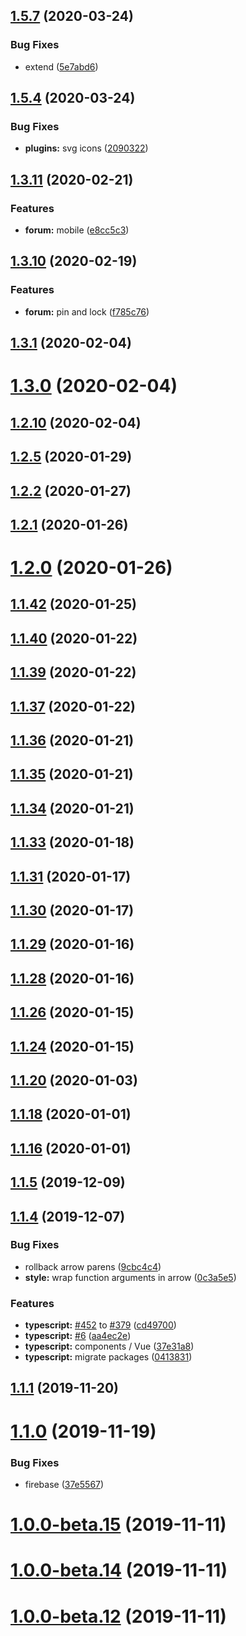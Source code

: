 ## [1.5.7](https://github.com/fiction-com/factor/compare/v1.5.6...v1.5.7) (2020-03-24)


### Bug Fixes

* extend ([5e7abd6](https://github.com/fiction-com/factor/commit/5e7abd694919110e97382dcd4db1eab62f8d4f2a))



## [1.5.4](https://github.com/fiction-com/factor/compare/v1.5.3...v1.5.4) (2020-03-24)


### Bug Fixes

* **plugins:** svg icons ([2090322](https://github.com/fiction-com/factor/commit/2090322a2868420f85a8ff914a0ee7cfa2f99b4a))



## [1.3.11](https://github.com/fiction-com/factor/compare/v1.3.10...v1.3.11) (2020-02-21)


### Features

* **forum:** mobile ([e8cc5c3](https://github.com/fiction-com/factor/commit/e8cc5c3c9aaa6d4cfd53b05f71eaaa06dad1ba6f))



## [1.3.10](https://github.com/fiction-com/factor/compare/v1.3.9...v1.3.10) (2020-02-19)


### Features

* **forum:** pin and lock ([f785c76](https://github.com/fiction-com/factor/commit/f785c76d077ed7af395edb1b9a9744f2f16a4037))



## [1.3.1](https://github.com/fiction-com/factor/compare/v1.3.0...v1.3.1) (2020-02-04)



# [1.3.0](https://github.com/fiction-com/factor/compare/v1.2.10...v1.3.0) (2020-02-04)



## [1.2.10](https://github.com/fiction-com/factor/compare/v1.2.9...v1.2.10) (2020-02-04)



## [1.2.5](https://github.com/fiction-com/factor/compare/v1.2.4...v1.2.5) (2020-01-29)



## [1.2.2](https://github.com/fiction-com/factor/compare/v1.2.1...v1.2.2) (2020-01-27)



## [1.2.1](https://github.com/fiction-com/factor/compare/v1.2.0...v1.2.1) (2020-01-26)



# [1.2.0](https://github.com/fiction-com/factor/compare/v1.1.42...v1.2.0) (2020-01-26)



## [1.1.42](https://github.com/fiction-com/factor/compare/v1.1.41...v1.1.42) (2020-01-25)



## [1.1.40](https://github.com/fiction-com/factor/compare/v1.1.39...v1.1.40) (2020-01-22)



## [1.1.39](https://github.com/fiction-com/factor/compare/v1.1.38...v1.1.39) (2020-01-22)



## [1.1.37](https://github.com/fiction-com/factor/compare/v1.1.36...v1.1.37) (2020-01-22)



## [1.1.36](https://github.com/fiction-com/factor/compare/v1.1.35...v1.1.36) (2020-01-21)



## [1.1.35](https://github.com/fiction-com/factor/compare/v1.1.34...v1.1.35) (2020-01-21)



## [1.1.34](https://github.com/fiction-com/factor/compare/v1.1.33...v1.1.34) (2020-01-21)



## [1.1.33](https://github.com/fiction-com/factor/compare/v1.1.32...v1.1.33) (2020-01-18)



## [1.1.31](https://github.com/fiction-com/factor/compare/v1.1.30...v1.1.31) (2020-01-17)



## [1.1.30](https://github.com/fiction-com/factor/compare/v1.1.29...v1.1.30) (2020-01-17)



## [1.1.29](https://github.com/fiction-com/factor/compare/v1.1.28...v1.1.29) (2020-01-16)



## [1.1.28](https://github.com/fiction-com/factor/compare/v1.1.27...v1.1.28) (2020-01-16)



## [1.1.26](https://github.com/fiction-com/factor/compare/v1.1.25...v1.1.26) (2020-01-15)



## [1.1.24](https://github.com/fiction-com/factor/compare/v1.1.23...v1.1.24) (2020-01-15)



## [1.1.20](https://github.com/fiction-com/factor/compare/v1.1.19...v1.1.20) (2020-01-03)



## [1.1.18](https://github.com/fiction-com/factor/compare/v1.1.17...v1.1.18) (2020-01-01)



## [1.1.16](https://github.com/fiction-com/factor/compare/v1.1.16-alpha.0...v1.1.16) (2020-01-01)



## [1.1.5](https://github.com/fiction-com/factor/compare/v1.1.4...v1.1.5) (2019-12-09)



## [1.1.4](https://github.com/fiction-com/factor/compare/v1.1.3...v1.1.4) (2019-12-07)


### Bug Fixes

* rollback arrow parens ([9cbc4c4](https://github.com/fiction-com/factor/commit/9cbc4c4e187702169b469f5579974f915772f499))
* **style:** wrap function arguments in arrow ([0c3a5e5](https://github.com/fiction-com/factor/commit/0c3a5e59d74f32be023bd32d48d434c9ad90c1ad))


### Features

* **typescript:** [#452](https://github.com/fiction-com/factor/issues/452) to [#379](https://github.com/fiction-com/factor/issues/379) ([cd49700](https://github.com/fiction-com/factor/commit/cd497004c47ab7f9daa4fe82b137b1f292196ecf))
* **typescript:** [#6](https://github.com/fiction-com/factor/issues/6) ([aa4ec2e](https://github.com/fiction-com/factor/commit/aa4ec2e7c35ecde36307238413041c533f993d83))
* **typescript:** components / Vue ([37e31a8](https://github.com/fiction-com/factor/commit/37e31a8323cb064a0e0a6e452e241ba150cdf678))
* **typescript:** migrate packages ([0413831](https://github.com/fiction-com/factor/commit/041383149fd506aae1c9dbafe05d4180543323db))



## [1.1.1](https://github.com/fiction-com/factor/compare/v1.1.0...v1.1.1) (2019-11-20)



# [1.1.0](https://github.com/fiction-com/factor/compare/v1.0.0-beta.18...v1.1.0) (2019-11-19)


### Bug Fixes

* firebase ([37e5567](https://github.com/fiction-com/factor/commit/37e556731903a10f0a4db1109839ea4c7c3f8a67))



# [1.0.0-beta.15](https://github.com/fiction-com/factor/compare/v1.0.0-beta.14...v1.0.0-beta.15) (2019-11-11)



# [1.0.0-beta.14](https://github.com/fiction-com/factor/compare/v1.0.0-beta.13...v1.0.0-beta.14) (2019-11-11)



# [1.0.0-beta.12](https://github.com/fiction-com/factor/compare/v1.0.0-beta.9...v1.0.0-beta.12) (2019-11-11)



